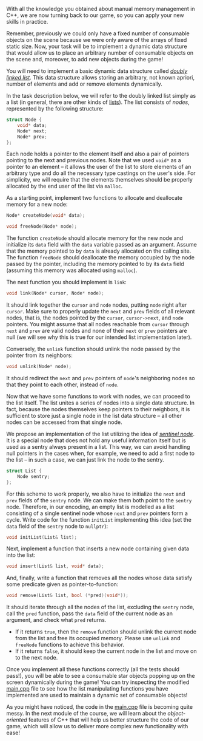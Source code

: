 With all the knowledge you obtained about manual memory management in C++, 
we are now turning back to our game, so you can apply your new skills in practice.

Remember, previously we could only have a fixed number of consumable objects on the scene
because we were only aware of the arrays of fixed static size.
Now, your task will be to implement a dynamic data structure that would 
allow us to place an arbitrary number of consumable objects on the scene
and, moreover, to add new objects during the game!

You will need to implement a basic dynamic data structure 
called [_doubly linked list_](https://en.wikipedia.org/wiki/Doubly_linked_list).
This data structure allows storing an arbitrary, not known apriori,
number of elements and add or remove elements dynamically.

In the task description below, we will refer to the doubly linked list 
simply as a list (in general, there are other kinds of [lists](https://en.wikipedia.org/wiki/Linked_list)).
The list consists of _nodes_, represented by the following structure:

```c++
struct Node {
    void* data;
    Node* next;
    Node* prev;
};
```

Each node holds a pointer to the element itself 
and also a pair of pointers pointing to the next and previous nodes. 
Note that we used `void*` as a pointer to an element – 
it allows the user of the list to store elements of an arbitrary type
and do all the necessary type castings on the user's side. 
For simplicity, we will require that the elements themselves should be 
properly allocated by the end user of the list via `malloc`.  

As a starting point, implement two functions to allocate and deallocate memory for a new node:

```c++
Node* createNode(void* data);

void freeNode(Node* node);
```

The function `createNode` should allocate memory for the new node and initialize 
its `data` field with the `data` variable passed as an argument.
Assume that the memory pointed to by `data` is already allocated on the calling site. 
The function `freeNode` should deallocate the memory occupied by the node passed by the pointer,
including the memory pointed to by its `data` field (assuming this memory was allocated using `malloc`).

The next function you should implement is `link`:

```c++
void link(Node* cursor, Node* node);
```

It should link together the `cursor` and `node` nodes, putting `node` right after `cursor`.
Make sure to properly update the `next` and `prev` fields of all relevant nodes, 
that is, the nodes pointed by the `cursor`, `cursor->next`, and `node` pointers. 
You might assume that all nodes reachable from `cursor` through `next` and `prev`
are valid nodes and none of their `next` or `prev` pointers are null
(we will see why this is true for our intended list implementation later).

Conversely, the `unlink` function should unlink the node passed by the pointer from its neighbors:

```c++
void unlink(Node* node);
```

It should redirect the `next` and `prev` pointers of `node`'s neighboring nodes
so that they point to each other, instead of `node`.

Now that we have some functions to work with nodes, we can proceed to the list itself.
The list unites a series of nodes into a single data structure.
In fact, because the nodes themselves keep pointers to their neighbors,
it is sufficient to store just a single node in the list data structure – 
all other nodes can be accessed from that single node.

We propose an implementation of the list utilizing the idea of 
[_sentinel node_](https://en.wikipedia.org/wiki/Sentinel_node).
It is a special node that does not hold any useful information itself 
but is used as a sentry always present in a list.
This way, we can avoid handling null pointers in the cases when,
for example, we need to add a first node to the list – in such a 
case, we can just link the node to the sentry.

```c++
struct List {
    Node sentry;
};
```

For this scheme to work properly, we also have to initialize the 
`next` and `prev` fields of the `sentry` node.
We can make them both point to the `sentry` node. 
Therefore, in our encoding, an empty list is modelled as 
a list consisting of a single sentinel node whose `next` and `prev` pointers form a cycle.
Write code for the function `initList` implementing this idea
(set the `data` field of the `sentry` node to `nullptr`):

```c++
void initList(List& list);
```

Next, implement a function that inserts a new node containing given data into the list:

```c++
void insert(List& list, void* data); 
```

And, finally, write a function that removes all the nodes 
whose data satisfy some predicate given as pointer-to-function:

```c++
void remove(List& list, bool (*pred)(void*));
```

It should iterate through all the nodes of the list, excluding the `sentry` node,
call the `pred` function, pass the `data` field of the current node as an argument,
and check what `pred` returns. 
- If it returns `true`, then the `remove` function should
  unlink the current node from the list and free its occupied memory.
  Please use `unlink` and `freeNode` functions to achieve this behavior. 
- If it returns `false`, it should keep the current node in the list and move on to the next node.

Once you implement all these functions correctly (all the tests should pass!),
you will be able to see a consumable star objects popping up on the screen dynamically during the game!
You can try inspecting the modified [main.cpp](course://MemoryManagement/LinkedList/LinkedList/src/main.cpp)
file to see how the list manipulating functions you have implemented are used 
to maintain a dynamic set of consumable objects!

<div class="hint">

As you might have noticed, the code in 
the [main.cpp](course://MemoryManagement/LinkedList/LinkedList/src/main.cpp) file is becoming quite messy. 
In the next module of the course, we will learn about the 
_object-oriented_ features of C++ that will help us better structure the code of our game, 
which will allow us to deliver more complex new functionality with ease!

</div>